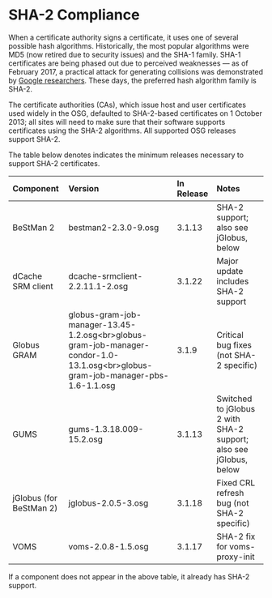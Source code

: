 SHA-2 Compliance
================

When a certificate authority signs a certificate, it uses one of several possible hash algorithms. 
Historically, the most popular algorithms were MD5 (now retired due to security issues) and the SHA-1 family.
SHA-1 certificates are being phased out due to perceived weaknesses — as of February 2017, a practical attack for generating collisions was demonstrated by [Google researchers](https://shattered.io/static/shattered.pdf).
 These days, the preferred hash algorithm family is SHA-2.

The certificate authorities (CAs), which issue host and user certificates used widely in the OSG, defaulted to SHA-2-based certificates on 1 October 2013; all sites will need to make sure that their software supports certificates using the SHA-2 algorithms. All supported OSG releases support SHA-2.

The table below denotes indicates the minimum releases necessary to support SHA-2 certificates.

| Component               | Version                                                                                                                                     | In Release | Notes                                                             |
|:------------------------|:--------------------------------------------------------------------------------------------------------------------------------------------|:-----------|:------------------------------------------------------------------|
| BeStMan 2               | bestman2-2.3.0-9.osg                                                                                                                        | 3.1.13     | SHA-2 support; also see jGlobus, below                            |
| dCache SRM client       | dcache-srmclient-2.2.11.1-2.osg                                                                                                             | 3.1.22     | Major update includes SHA-2 support                               |
| Globus GRAM             | globus-gram-job-manager-13.45-1.2.osg&lt;br&gt;globus-gram-job-manager-condor-1.0-13.1.osg&lt;br&gt;globus-gram-job-manager-pbs-1.6-1.1.osg | 3.1.9      | Critical bug fixes (not SHA-2 specific)                           |
| GUMS                    | gums-1.3.18.009-15.2.osg                                                                                                                    | 3.1.13     | Switched to jGlobus 2 with SHA-2 support; also see jGlobus, below |
| jGlobus (for BeStMan 2) | jglobus-2.0.5-3.osg                                                                                                                         | 3.1.18     | Fixed CRL refresh bug (not SHA-2 specific)                        |
| VOMS                    | voms-2.0.8-1.5.osg                                                                                                                          | 3.1.17     | SHA-2 fix for voms-proxy-init                                     |

If a component does not appear in the above table, it already has SHA-2 support.

